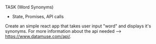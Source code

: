 TASK (Word Synonyms)

- State, Promises, API calls

Create an simple react app that takes user input "word" and displays it's synonyms. For more information about the api needed --> https://www.datamuse.com/api/.
